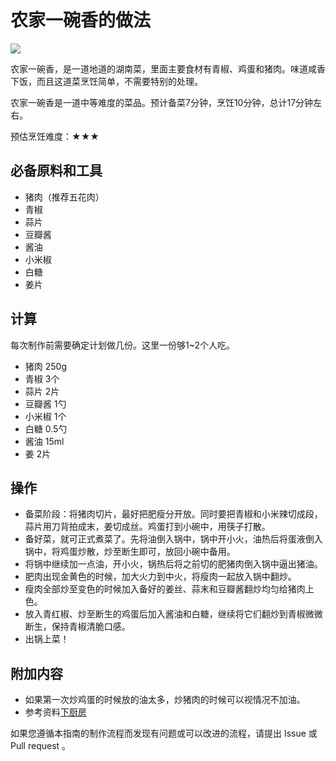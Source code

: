 # 农家一碗香的做法

![](..\农家一碗香成品.jpg)

农家一碗香，是一道地道的湖南菜，里面主要食材有青椒、鸡蛋和猪肉。味道咸香下饭，而且这道菜烹饪简单，不需要特别的处理。

农家一碗香是一道中等难度的菜品。预计备菜7分钟，烹饪10分钟，总计17分钟左右。

预估烹饪难度：★★★

## 必备原料和工具

+ 猪肉（推荐五花肉）
+ 青椒
+ 蒜片
+ 豆瓣酱
+ 酱油
+ 小米椒
+ 白糖
+ 姜片

## 计算

每次制作前需要确定计划做几份。这里一份够1~2个人吃。

+ 猪肉 250g
+ 青椒 3个
+ 蒜片 2片
+ 豆瓣酱 1勺
+ 小米椒 1个
+ 白糖 0.5勺
+ 酱油 15ml
+ 姜 2片
## 操作

+ 备菜阶段：将猪肉切片，最好把肥瘦分开放。同时要把青椒和小米辣切成段，蒜片用刀背拍成末，姜切成丝。鸡蛋打到小碗中，用筷子打散。
+ 备好菜，就可正式煮菜了。先将油倒入锅中，锅中开小火，油热后将蛋液倒入锅中，将鸡蛋炒散，炒至断生即可，放回小碗中备用。
+ 将锅中继续加一点油，开小火，锅热后将之前切的肥猪肉倒入锅中逼出猪油。
+ 肥肉出现金黄色的时候，加大火力到中火，将瘦肉一起放入锅中翻炒。
+ 瘦肉全部炒至变色的时候加入备好的姜丝、蒜末和豆瓣酱翻炒均匀给猪肉上色。
+ 放入青红椒、炒至断生的鸡蛋后加入酱油和白糖，继续将它们翻炒到青椒微微断生，保持青椒清脆口感。
+ 出锅上菜！

## 附加内容

+ 如果第一次炒鸡蛋的时候放的油太多，炒猪肉的时候可以视情况不加油。
+ 参考资料[下厨房](https://www.xiachufang.com/recipe/106817581/)

如果您遵循本指南的制作流程而发现有问题或可以改进的流程，请提出 Issue 或 Pull request 。
